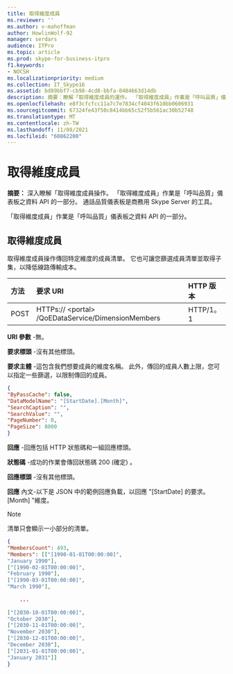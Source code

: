 ```yaml
---
title: 取得維度成員
ms.reviewer: ''
ms.author: v-mahoffman
author: HowlinWolf-92
manager: serdars
audience: ITPro
ms.topic: article
ms.prod: skype-for-business-itpro
f1.keywords:
- NOCSH
ms.localizationpriority: medium
ms.collection: IT_Skype16
ms.assetid: bd89bbf7-cb98-4cd8-bbfa-0484663d14db
description: 摘要：瞭解「取得維度成員的運作。 「取得維度成員」作業是「呼叫品質」儀表板之資料 API 的一部分。 通話品質儀表板是商務用 Skype Server 的工具。
ms.openlocfilehash: e8f3cfcfcc11a7c7e7834cf4043f610bb0606931
ms.sourcegitcommit: 67324fe43f50c8414bb65c52f5b561ac30b52748
ms.translationtype: MT
ms.contentlocale: zh-TW
ms.lasthandoff: 11/08/2021
ms.locfileid: "60862200"
---
```

# <a name="get-dimension-members"></a>取得維度成員
 
**摘要：** 深入瞭解「取得維度成員操作。 「取得維度成員」作業是「呼叫品質」儀表板之資料 API 的一部分。 通話品質儀表板是商務用 Skype Server 的工具。
  
「取得維度成員」作業是「呼叫品質」儀表板之資料 API 的一部分。
  
## <a name="get-dimension-members"></a>取得維度成員

取得維度成員操作傳回特定維度的成員清單。 它也可讓您篩選成員清單並取得子集，以降低線路傳輸成本。
  

|**方法**|**要求 URI**|**HTTP 版本**|
|:-----|:-----|:-----|
|POST  <br/> |HTTPs:// \<portal\> /QoEDataService/DimensionMembers  <br/> |HTTP/1。1  <br/> |
   
 **URI 參數** -無。
  
 **要求標頭** -沒有其他標頭。
  
 **要求主體** -這包含我們想要成員的維度名稱。 此外，傳回的成員人數上限，您可以指定一些篩選，以限制傳回的成員。
  
```json
{
"ByPassCache": false,
"DataModelName": "[StartDate].[Month]",
"SearchCaption": "",
"SearchValue": "",
"PageNumber": 0,
"PageSize": 8000
}
```

 **回應** -回應包括 HTTP 狀態碼和一組回應標頭。
  
 **狀態碼** -成功的作業會傳回狀態碼 200 (確定) 。
  
 **回應標頭** -沒有其他標頭。
  
 **回應** 內文-以下是 JSON 中的範例回應負載，以回應 "[StartDate] 的要求。[Month] "維度。
  
> [!NOTE]
> 清單只會顯示一小部分的清單。 
  
```json
{
"MembersCount": 493,
"Members": [["[1990-01-01T00:00:00]",
"January 1990"],
["[1990-02-01T00:00:00]",
"February 1990"],
["[1990-03-01T00:00:00]",
"March 1990"],
 
    ...
    
["[2030-10-01T00:00:00]",
"October 2030"],
["[2030-11-01T00:00:00]",
"November 2030"],
["[2030-12-01T00:00:00]",
"December 2030"],
["[2031-01-01T00:00:00]",
"January 2031"]]
}
```

